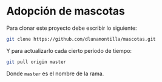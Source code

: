 # Adopción de mascotas

Para clonar este proyecto debe escribir lo siguiente:

```bash
git clone https://github.com/dlunamontilla/mascotas.git
```

Y para actualizarlo cada cierto período de tiempo:

```bash
git pull origin master
```

Donde `master` es el nombre de la rama.
